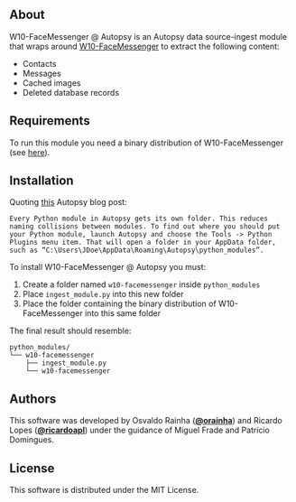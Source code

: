 ## About

W10-FaceMessenger @ Autopsy is an Autopsy data source-ingest module that wraps around [W10-FaceMessenger](https://github.com/ricardoapl/w10-facemessenger) to extract the following content:
- Contacts
- Messages
- Cached images
- Deleted database records

## Requirements

To run this module you need a binary distribution of W10-FaceMessenger (see [here](https://github.com/ricardoapl/w10-facemessenger)).

## Installation

Quoting [this](https://www.autopsy.com/python-autopsy-module-tutorial-1-the-file-ingest-module/) Autopsy blog post:

```
Every Python module in Autopsy gets its own folder. This reduces naming collisions between modules. To find out where you should put your Python module, launch Autopsy and choose the Tools -> Python Plugins menu item. That will open a folder in your AppData folder, such as “C:\Users\JDoe\AppData\Roaming\Autopsy\python_modules”.
```

To install W10-FaceMessenger @ Autopsy you must:
1. Create a folder named `w10-facemessenger` inside `python_modules`
2. Place `ingest_module.py` into this new folder
3. Place the folder containing the binary distribution of W10-FaceMessenger into this same folder

The final result should resemble:

```
python_modules/
└── w10-facemessenger
    ├── ingest_module.py
    └── w10-facemessenger
```

## Authors

This software was developed by Osvaldo Rainha ([**@orainha**](https://github.com/orainha)) and Ricardo Lopes ([**@ricardoapl**](https://github.com/ricardoapl)) under the guidance of Miguel Frade and Patrício Domingues.

## License

This software is distributed under the MIT License.